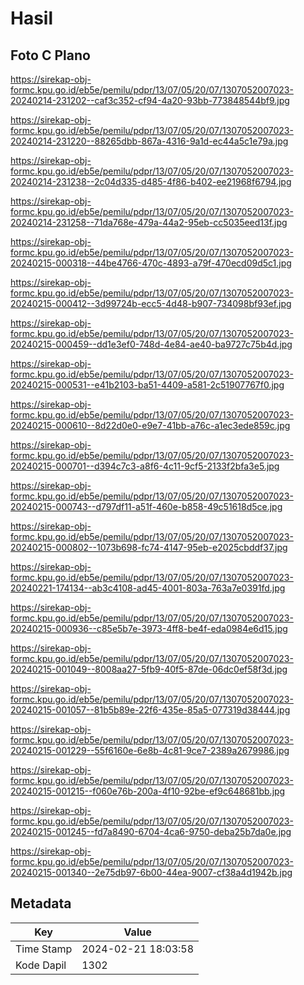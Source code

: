 # Hasil

## Foto C Plano

https://sirekap-obj-formc.kpu.go.id/eb5e/pemilu/pdpr/13/07/05/20/07/1307052007023-20240214-231202--caf3c352-cf94-4a20-93bb-773848544bf9.jpg

https://sirekap-obj-formc.kpu.go.id/eb5e/pemilu/pdpr/13/07/05/20/07/1307052007023-20240214-231220--88265dbb-867a-4316-9a1d-ec44a5c1e79a.jpg

https://sirekap-obj-formc.kpu.go.id/eb5e/pemilu/pdpr/13/07/05/20/07/1307052007023-20240214-231238--2c04d335-d485-4f86-b402-ee21968f6794.jpg

https://sirekap-obj-formc.kpu.go.id/eb5e/pemilu/pdpr/13/07/05/20/07/1307052007023-20240214-231258--71da768e-479a-44a2-95eb-cc5035eed13f.jpg

https://sirekap-obj-formc.kpu.go.id/eb5e/pemilu/pdpr/13/07/05/20/07/1307052007023-20240215-000318--44be4766-470c-4893-a79f-470ecd09d5c1.jpg

https://sirekap-obj-formc.kpu.go.id/eb5e/pemilu/pdpr/13/07/05/20/07/1307052007023-20240215-000412--3d99724b-ecc5-4d48-b907-734098bf93ef.jpg

https://sirekap-obj-formc.kpu.go.id/eb5e/pemilu/pdpr/13/07/05/20/07/1307052007023-20240215-000459--dd1e3ef0-748d-4e84-ae40-ba9727c75b4d.jpg

https://sirekap-obj-formc.kpu.go.id/eb5e/pemilu/pdpr/13/07/05/20/07/1307052007023-20240215-000531--e41b2103-ba51-4409-a581-2c51907767f0.jpg

https://sirekap-obj-formc.kpu.go.id/eb5e/pemilu/pdpr/13/07/05/20/07/1307052007023-20240215-000610--8d22d0e0-e9e7-41bb-a76c-a1ec3ede859c.jpg

https://sirekap-obj-formc.kpu.go.id/eb5e/pemilu/pdpr/13/07/05/20/07/1307052007023-20240215-000701--d394c7c3-a8f6-4c11-9cf5-2133f2bfa3e5.jpg

https://sirekap-obj-formc.kpu.go.id/eb5e/pemilu/pdpr/13/07/05/20/07/1307052007023-20240215-000743--d797df11-a51f-460e-b858-49c51618d5ce.jpg

https://sirekap-obj-formc.kpu.go.id/eb5e/pemilu/pdpr/13/07/05/20/07/1307052007023-20240215-000802--1073b698-fc74-4147-95eb-e2025cbddf37.jpg

https://sirekap-obj-formc.kpu.go.id/eb5e/pemilu/pdpr/13/07/05/20/07/1307052007023-20240221-174134--ab3c4108-ad45-4001-803a-763a7e0391fd.jpg

https://sirekap-obj-formc.kpu.go.id/eb5e/pemilu/pdpr/13/07/05/20/07/1307052007023-20240215-000936--c85e5b7e-3973-4ff8-be4f-eda0984e6d15.jpg

https://sirekap-obj-formc.kpu.go.id/eb5e/pemilu/pdpr/13/07/05/20/07/1307052007023-20240215-001049--8008aa27-5fb9-40f5-87de-06dc0ef58f3d.jpg

https://sirekap-obj-formc.kpu.go.id/eb5e/pemilu/pdpr/13/07/05/20/07/1307052007023-20240215-001057--81b5b89e-22f6-435e-85a5-077319d38444.jpg

https://sirekap-obj-formc.kpu.go.id/eb5e/pemilu/pdpr/13/07/05/20/07/1307052007023-20240215-001229--55f6160e-6e8b-4c81-9ce7-2389a2679986.jpg

https://sirekap-obj-formc.kpu.go.id/eb5e/pemilu/pdpr/13/07/05/20/07/1307052007023-20240215-001215--f060e76b-200a-4f10-92be-ef9c648681bb.jpg

https://sirekap-obj-formc.kpu.go.id/eb5e/pemilu/pdpr/13/07/05/20/07/1307052007023-20240215-001245--fd7a8490-6704-4ca6-9750-deba25b7da0e.jpg

https://sirekap-obj-formc.kpu.go.id/eb5e/pemilu/pdpr/13/07/05/20/07/1307052007023-20240215-001340--2e75db97-6b00-44ea-9007-cf38a4d1942b.jpg


## Metadata

| Key        | Value               |
| ---------- | ------------------- |
| Time Stamp | 2024-02-21 18:03:58 |
| Kode Dapil | 1302                |



